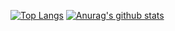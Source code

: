 [![Top Langs](https://github-readme-stats.vercel.app/api/top-langs/?username=TdRywaai&layout=compact)](https://github.com/anuraghazra/github-readme-stats)
[![Anurag's github stats](https://github-readme-stats.vercel.app/api?username=TdRywaai)](https://github.com/anuraghazra/github-readme-stats)

